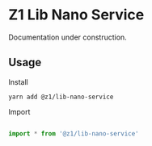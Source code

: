 # Z1 Lib Nano Service

Documentation under construction.

## Usage

Install

```
yarn add @z1/lib-nano-service
```

Import

```JavaScript

import * from '@z1/lib-nano-service'

```
